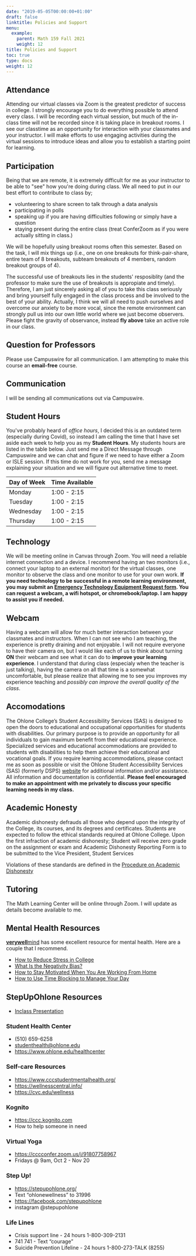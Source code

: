 ```yaml
---
date: "2019-05-05T00:00:00+01:00"
draft: false
linktitle: Policies and Support
menu:
  example:
    parent: Math 159 Fall 2021
    weight: 12
title: Policies and Support
toc: true
type: docs
weight: 12
---
```


## Attendance
Attending our virtual classes via Zoom is the greatest predictor of success in college.  I strongly encourage you to do everything possible to attend every class.  I will be recording each virtual session, but much of the in-class time will not be recorded since it is taking place in breakout rooms.  I see our classtime as an opportunity for interaction with your classmates and your instructor.  I will make efforts to use engaging activities during the virtual sessions to introduce ideas and allow you to establish a starting point for learning.  

## Participation
Being that we are remote, it is extremely difficult for me as your instructor to be able to "see" how you're doing during class.  We all need to put in our best effort to contribute to class by;
- volunteering to share screen to talk through a data analysis
- participating in polls
- speaking up if you are having difficulties following or simply have a question
- staying present during the entire class (treat ConferZoom as if you were actually sitting in class.)

We will be hopefully using breakout rooms often this semester. Based on the task, I will mix things up (i.e., one on one breakouts for think-pair-share, entire team of 8 breakouts, subteam breakouts of 4 members, random breakout groups of 4).  

The successful use of breakouts lies in the students' resposiblity (and the professor to make sure the use of breakouts is appropiate and timely).  Therefore, I am just sincerely asking all of you to take this class seriously and bring yourself fully engaged in the class process and be involved to the best of your ability.  Actually, I think we will all need to push ourselves and overcome our anxiety to be more vocal, since the remote environment can strongly pull us into our own little world where we just become observers.  Please fight the gravity of observance, instead **fly above** take an active role in our class.

## Question for Professors
Please use Campuswire for all communication. I am attempting to make this course an **email-free** course.

## Communication
I will be sending all communications out via Campuswire.  

## Student Hours
You've probably heard of *office hours*, I decided this is an outdated term (especially during Covid), so instead I am calling the time that I have set aside each week to help you as my **Student Hours**.  My students hours are listed in the table below.  Just send me a Direct Message through Campuswire and we can chat and figure if we need to have either a Zoom or ISLE session.  If this time do not work for you, send me a message explaining your situation and we will figure out alternative time to meet.

| Day of Week  | Time Available                 |
|--------------|--------------------------------|
| Monday       | 1:00 - 2:15   |
| Tuesday      | 1:00 - 2:15               |
| Wednesday    |  1:00 - 2:15   |
| Thursday     | 1:00 - 2:15                  |

## Technology
We will be meeting online in Canvas through Zoom. You will need a reliable internet connection and a device.  I recommend having an two monitors (i.e., connect your laptop to an external monitor) for the virtual classes, one monitor to observe the class and one monitor to use for your own work.  **If you need technology to be successful in a remote learning environment, you may submit an [Emergency Technology Equipment Request form](https://ohlone.formstack.com/forms/emergency_technology_equipment_request_form).  You can request a webcam, a wifi hotspot, or chromebook/laptop.  I am happy to assist you if needed.**

## Webcam
Having a webcam will allow for much better interaction between your classmates and instructors.  When I can not see who I am teaching, the experience is pretty draining and not enjoyable.  I will not require everyone to have their camera on, but I would like each of us to think about turning **ON** their webcam and see what it can do to **improve your learning experience**.  I understand that during class (especialy when the teacher is just talking), having the camera on all that time is a somewhat uncomfortable, but please realize that allowing me to see you improves my experience teaching and *possibly can improve the overall quality of the class*. 


## Accomodations
The Ohlone College’s Student Accessibility Services (SAS) is designed to open the doors to educational and occupational opportunities for students with disabilities. Our primary purpose is to provide an opportunity for all individuals to gain maximum benefit from their educational experience. Specialized services and educational accommodations are provided to students with disabilities to help them achieve their educational and vocational goals. If you require learning accommodations, please contact me as soon as possible or visit the Ohlone Student Accessibility Services (SAS) (formerly DSPS) [website](https://www.ohlone.edu/sas) for additional information and/or assistance.  All information and documentation is confidential.  **Please feel encouraged to make an appointment with me privately to discuss your specific learning needs in my class.**

## Academic Honesty
Academic dishonesty defrauds all those who depend upon the integrity of the College, its courses, and its degrees and certificates. Students are expected to follow the ethical standards required at Ohlone College.  Upon the first infraction of academic dishonesty; Student will receive zero grade on the assignment or exam and Academic Dishonesty Reporting Form is to be submitted to the Vice President, Student Services 

Violations of these standards are defined in the [Procedure on Academic Dishonesty](http://www.ohlone.edu/org/studentservices/academicdishonesty.html) 

## Tutoring
The Math Learning Center will be online through Zoom.  I will update as details become available to me.

## Mental Health Resources
[**verywell**mind](verywellmind.com) has some excellent resource for mental health.  Here are a couple that I recommend.
- [How to Reduce Stress in College](https://www.verywellmind.com/college-life-how-to-reduce-stress-3145176)
- [What Is the Negativity Bias?](https://www.verywellmind.com/negative-bias-4589618)
- [How to Stay Motivated When You Are Working From Home](https://www.verywellmind.com/work-from-home-motivation-4802480)
- [How to Use Time Blocking to Manage Your Day](https://www.verywellmind.com/how-to-use-time-blocking-to-manage-your-day-4797509)

## StepUpOhlone Resources
- [Inclass Presentation](/pdf/stepup.pdf)

### Student Health Center
- (510) 659-6258
- studenthealth@ohlone.edu
- https://www.ohlone.edu/healthcenter
 

### Self-care Resources
- https://www.cccstudentmentalhealth.org/
- https://wellnesscentral.info/
- https://cvc.edu/wellness
 

### Kognito
- https://ccc.kognito.com
- How to help someone in need
 

### Virtual Yoga
- https://cccconfer.zoom.us/j/91807758967
- Fridays @ 9am, Oct 2 - Nov 20
 

### Step Up!
- https://stepupohlone.org/
- Text “ohlonewellness” to 31996
- https://facebook.com/stepupohlone
- instagram @stepupohlone 

### Life Lines
- Crisis support line - 24 hours 1-800-309-2131
- 741 741 - Text “courage”
- Suicide Prevention Lifeline - 24 hours 1-800-273-TALK (8255)